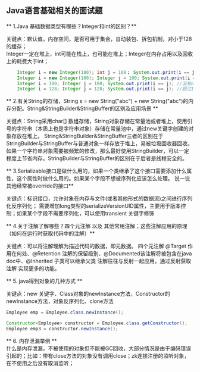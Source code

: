 ## Java语言基础相关的面试题
** 1.Java 基础数据类型有哪些？Integer和int的区别？**

关键点：默认值，内存空间，是否可用于集合，自动装包、拆包机制，对小于128的缓存；<br>
Integer一定在堆上，int可能在栈上，也可能在堆上；Integer在内存占用以及回收上的耗费大于int；
```JAVA
    Integer i = new Integer(100); int j = 100； System.out.print(i == j); // 拆包之后比较true
	Integer i = new Integer(100); Integer j = 100; System.out.print(i == j); //没有拆包过程，比较两个对象地址 false
	Integer i = 100; Integer j = 100; System.out.print(i == j); //没有new关键字，i j只想缓存中的同一个对象，true
	Integer i = 128; Integer j = 128; System.out.print(i == j); //超过127之后，便不会被缓存 false
```
** 2.有关String的存储，String s = new String("abc") + new String("abc")的内存分配。String&StringBuilder&StringBuffer的区别及应用场景 **

关键点：String采用char[] 数组存储，String对象存储在常量池或者堆上，使用引号的字符串（本质上也是字符串对象）存储在常量池中，通过new关键字创建的对象存放在堆上。
String&StringBuilder&StringBuffer三者的区别在于StringBuilder与StringBuffer与普通对象一样存放于堆上，易被垃圾回收器回收。
如果一个字符串对象需要被频繁的修改，那么最好使用StringBuilder，可以一定程度上节省内存。StringBuilder与StringBuffer的区别在于后者是线程安全的。

** 3.Serializable接口是做什么用的，如果一个类继承了这个接口需要添加什么属性，这个属性时做什么用的。如果某个字段不想被序列化应该怎么处理。
说一说其他经常被override的接口**

关键点：标识接口，允许对象在内存与文件(或者其他形式的数据流)之间进行序列化反序列化；
需要增加long类型的serializeVersionUID属性，主要用于版本控制；如果某个字段不需要序列化，可以使用transient 关键字修饰

** 4.关于注解了解哪些？四个元注解 以及 其他常用注解；这些注解应用的原理（如何在运行时获取代码中的注解）**

关键点：可以将注解理解为描述代码的数据，即元数据。
四个元注解 @Target 作用在何处、@Retention 注解的保留级别、@Documented该注解将被包含在java doc中、@Inherited 子类可以继承父类
注解往往与反射一起应用，通过反射获取注解 实现更多的功能。

** 5. java得到对象的几种方式 **

关键点：new 关键字、Class对象的newInstance方法，Constructor的newInstance方法，对象反序列化、clone方法
```JAVA
Employee emp = Employee.class.newInstance();

Constructor<Employee> constructor = Employee.class.getConstructor();
Employee emp3 = constructor.newInstance();
```

** 6. 内存泄漏举例 **  <br>
什么是内存泄漏，不被使用的对象但不能被GC回收，大部分情况是由于编码错误引起的；比如：带有close方法的对象没有调用close；zk连接注册的监听对象，在不使用之后没有取消监听；
